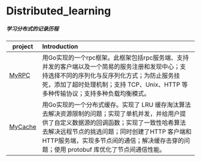 # Distributed_learning
##### 学习分布式的记录历程

| project                                                      | Introduction                                                 |
| ------------------------------------------------------------ | :----------------------------------------------------------- |
| [MyRPC](https://github.com/yanyanran/learn_Distributed/tree/main/MyRPC) | 用Go实现的一个rpc框架。此框架包括rpc服务端、支持并发的客户端以及一个简易的服务注册和发现中心；支持选择不同的序列化与反序列化方式；为防止服务挂死，添加了超时处理机制；支持 TCP、Unix、HTTP 等多种传输协议；支持多种负载均衡模式。 |
| [MyCache](https://github.com/yanyanran/learn_Distributed/tree/main/MyCache) | 用Go实现的一个分布式缓存。实现了 LRU 缓存淘汰算法去解决资源限制的问题；实现了单机并发，并给用户提供了自定义数据源的回调函数；实现了一致性哈希算法去解决远程节点的挑选问题；同时创建了HTTP 客户端和HTTP服务端，实现多节点间的通信；解决缓存击穿的问题；使用 protobuf 库优化了节点间通信性能。 |

